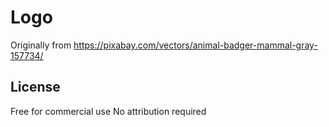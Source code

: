 # Logo
Originally from https://pixabay.com/vectors/animal-badger-mammal-gray-157734/

## License
Free for commercial use
No attribution required 